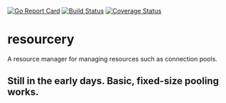 [![Go Report Card](https://goreportcard.com/badge/github.com/rbrumby/resourcery)](https://goreportcard.com/report/github.com/rbrumby/resourcery)
[![Build Status](https://travis-ci.com/rbrumby/resourcery.svg?branch=master)](https://travis-ci.com/rbrumby/resourcery)
[![Coverage Status](https://coveralls.io/repos/github/rbrumby/resourcery/badge.svg?branch=master)](https://coveralls.io/github/rbrumby/resourcery?branch=master)

# resourcery
A resource manager for managing resources such as connection pools.

## Still in the early days. Basic, fixed-size pooling works.
